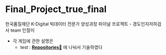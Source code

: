 # Final_Project_true_final
한국품질재단 K-Digital 빅데이터 전문가 양성과정 
파이널 프로젝트 - 경도인지저하검사 team 인절미


- 각 게임에 관한 설명은 
    - test : **[Repositories📘](https://github.com/tenderisthenightt/Final_test.git)**
   에 나눠서 기술하였다



